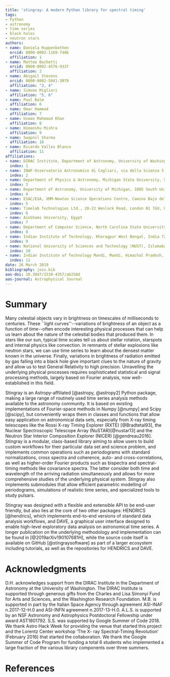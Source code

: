 ```yaml
---
title: 'stingray: A modern Python library for spectral timing'
tags:
- Python
- astronomy
- time series
- black holes
- neutron stars
authors:
- name: Daniela Huppenkothen
  orcid: 0000-0002-1169-7486
  affiliation: 1
- name: Matteo Bachetti
  orcid: 0000-0002-4576-9337
  affiliation: 2
- name: Abigail Stevens
  orcid: 0000-0002-5041-3079
  affiliation: "3, 4"
- name: Simone Migliari
  affiliation: "5, 6"
- name: Paul Balm
  affiliation: 6
- name: Omar Hammad
  affiliation: 7
- name: Usman Mahmood Khan
  affiliation: 8
- name: Himanshu Mishra
  affiliation: 9
- name: Swapnil Sharma
  affiliation: 10
- name: Ricardo Valles Blanco
  affiliation: 11
affiliations:
- name: DIRAC Institute, Department of Astronomy, University of Washington, 3910 15th Ave NE, Seattle, WA 98195
  index: 1
- name: INAF-Osservatorio Astronomico di Cagliari, via della Scienza 5, I-09047 Selargius (CA), Italy
  index: 2
- name: Department of Physics & Astronomy, Michigan State University, 567 Wilson Road, East Lansing, MI 48824, USA
  index: 3
- name: Department of Astronomy, University of Michigan, 1085 South University Avenue, Ann Arbor, MI 48109, USA
  index: 4
- name: ESAC/ESA, XMM-Newton Science Operations Centre, Camino Bajo del Castillo s/n, Urb. Villafranca del Castillo, 28692, Villanueva de la Caada, Madrid, Spain
  index: 5
- name: Timelab Technologies Ltd., 20-22 Wenlock Road, London N1 7GU, United Kingdom
  index: 6
- name: AinShams University, Egypt
  index: 7
- name: Department of Computer Science, North Carolina State University, Raleigh, USA
  index: 8
- name: Indian Institute of Technology, Kharagpur West Bengal, India 721302
  index: 9
- name: National University of Sciences and Technology (NUST), Islamabad 44000, Pakistan
  index: 10
- name: Indian Institute of Technology Mandi, Mandi, Himachal Pradesh, India
  index: 11
date: 26 March 2019
bibliography: joss.bib
aas-doi: 10.3847/1538-4357/ab258d
aas-journal: Astrophysical Journal
---
```


# Summary

Many celestial objects vary in brightness on timescales of milliseconds to centuries. These ``light curves''--variations of brightness of an object as a function of time--often encode interesting physical processes that can help us learn about the nature of the celestial bodies that produced them.
In stars like our sun, typical time scales tell us about stellar rotation, starspots and internal physics like convection. In remnants of stellar explosions like neutron stars, we can use time series to learn about the densest matter known in the universe. Finally, variations in brightness of radiation emitted by gas falling into a black hole give important clues to the nature of gravity and allow us to test General Relativity to high precision.
Unravelling the underlying physical processes requires sophisticated statistical and signal processing methods, largely based on Fourier analysis, now well-established in this field.

Stingray is an Astropy-affiliated [@astropy, @astropy2] Python package, making a large range of routinely used time series analysis methods available to the astronomy community. It is based on existing implementations of Fourier-space methods in Numpy [@numpy] and Scipy [@scipy], but conveniently wraps them in classes and functions that allow easy application on astronomical data sets, especially from X-ray timing telescopes like the Rossi X-ray Timing Explorer (RXTE) [@Bradtetal93], the Nuclear Spectroscopic Telescope Array (NuSTAR)[@nustar13] and the Neutron Star Interior Composition Explorer (NICER) [@gendreau2016].  
Stingray is a modular, class-based library aiming to allow users to build custom workflows for their particular data set and science problem, and implements common operations such as periodograms with standard normalizations, cross spectra and coherence, auto- and cross-correlations, as well as higher-order Fourier products such as bispectra and spectral-timing methods like covariance spectra. The latter consider both time and wavelength of the arriving radiation simultaneously and allows for more comprehensive studies of the underlying physical system. Stingray also implements submodules that allow efficient parametric modelling of periodograms, simulations of realistic time series, and specialized tools to study pulsars.

Stingray was designed with a flexible and extensible API to be end-user friendly, but also lies at the core of two other packages: HENDRICS [@hendrics], which implements end-to-end versions of standard data analysis workflows, and DAVE, a graphical user interface designed to enable high-level exploratory data analysis on astronomical time series. A longer publication on the underlying methodology and implementation can be found in [@2019arXiv190107681H], while the source code itself is available on GitHub [@stingraysoftware] as part of a larger ecosystem including tutorials, as well as the repositories for HENDRICS and DAVE.


# Acknowledgments
D.H. acknowledges support from the DIRAC Institute in the Department of Astronomy at the University of Washington. The DIRAC Institute is supported through generous gifts from the Charles and Lisa Simonyi Fund for Arts and Sciences, and the Washington Research Foundation. M.B. is supported in part by the Italian Space Agency through agreement ASI-INAF n.2017-12-H.0 and ASI-INFN agreement n.2017-13-H.0. A.L.S. is supported by an NSF Astronomy and Astrophysics Postdoctoral Fellowship under award AST1801792. S.S. was supported by Google Summer of Code 2018. We thank Astro Hack Week for providing the venue that started this project and the Lorentz Center workshop ‘The X- ray Spectral-Timing Revolution’ (February 2016) that started the collaboration. We thank the Google Summer of Code Program for funding a total 6 students who implemented a large fraction of the various library components over three summers.

# References
